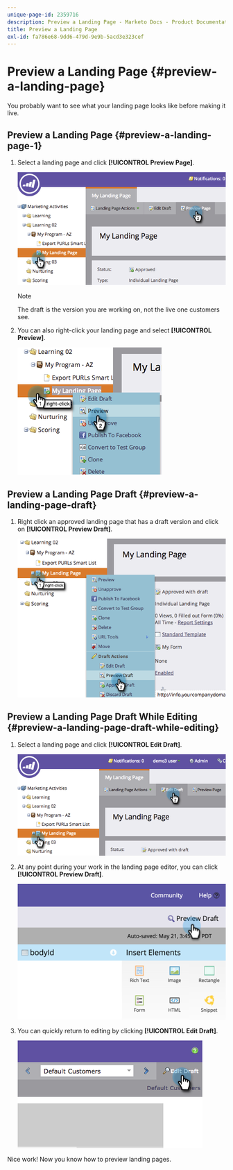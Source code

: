 ```yaml
---
unique-page-id: 2359716
description: Preview a Landing Page - Marketo Docs - Product Documentation
title: Preview a Landing Page
exl-id: fa786e68-9dd6-479d-9e9b-5acd3e323cef
---
```

# Preview a Landing Page {#preview-a-landing-page}

You probably want to see what your landing page looks like before making it live.

## Preview a Landing Page {#preview-a-landing-page-1}

1. Select a landing page and click **[!UICONTROL Preview Page]**.

   ![](assets/image2014-9-16-16-3a21-3a10.png)

   >[!NOTE]
   >
   >The draft is the version you are working on, not the live one customers see.

1. You can also right-click your landing page and select **[!UICONTROL Preview]**.

   ![](assets/image2014-9-17-10-3a9-3a49.png)

## Preview a Landing Page Draft {#preview-a-landing-page-draft}

1. Right click an approved landing page that has a draft version and click on **[!UICONTROL Preview Draft]**.

   ![](assets/image2014-9-17-10-3a9-3a56.png)

## Preview a Landing Page Draft While Editing {#preview-a-landing-page-draft-while-editing}

1. Select a landing page and click **[!UICONTROL Edit Draft]**.

   ![](assets/image2014-9-17-10-3a10-3a4.png)

1. At any point during your work in the landing page editor, you can click **[!UICONTROL Preview Draft]**.

   ![](assets/image2015-5-21-15-3a48-3a59.png)

1. You can quickly return to editing by clicking **[!UICONTROL Edit Draft]**.

   ![](assets/image2014-9-17-10-3a10-3a20.png)

Nice work! Now you know how to preview landing pages.
